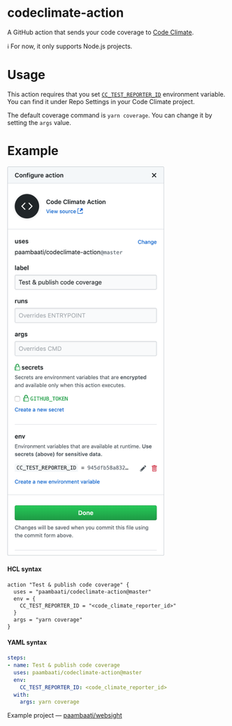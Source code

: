 # codeclimate-action

A GitHub action that sends your code coverage to [Code Climate](http://codeclimate.com/).

ℹ️ For now, it only supports Node.js projects.

# Usage
This action requires that you set [`CC_TEST_REPORTER_ID`](https://docs.codeclimate.com/docs/configuring-test-coverage) environment variable. You can find it under Repo Settings in your Code Climate project.

The default coverage command is `yarn coverage`. You can change it by setting the `args` value.

# Example

<img height="891" src="action.png?raw=true">

#### HCL syntax
```hcl
action "Test & publish code coverage" {
  uses = "paambaati/codeclimate-action@master"
  env = {
    CC_TEST_REPORTER_ID = "<code_climate_reporter_id>"
  }
  args = "yarn coverage"
}
```
#### YAML syntax
```yaml
steps:
- name: Test & publish code coverage
  uses: paambaati/codeclimate-action@master
  env:
    CC_TEST_REPORTER_ID: <code_climate_reporter_id>
  with:
    args: yarn coverage
```

Example project — [paambaati/websight](https://github.com/paambaati/websight/blob/master/.github/)
